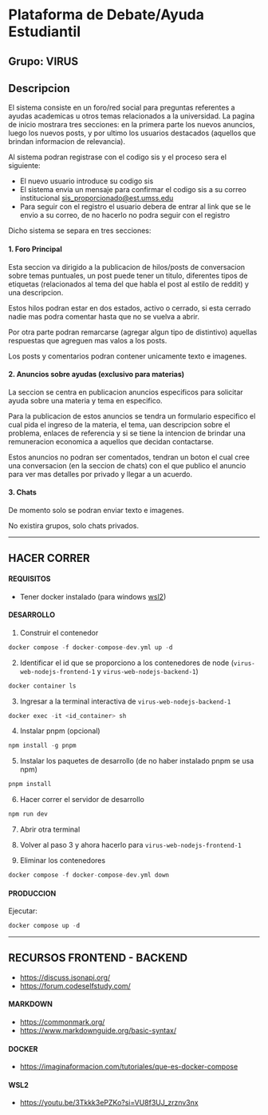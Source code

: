# Plataforma de Debate/Ayuda Estudiantil

## Grupo: VIRUS

## Descripcion

El sistema consiste en un foro/red social para preguntas referentes a ayudas academicas u otros temas relacionados a la universidad.
La pagina de inicio mostrara tres secciones: en la primera parte los nuevos anuncios, luego los nuevos posts, y por ultimo los usuarios destacados (aquellos que brindan informacion de relevancia).

Al sistema podran registrase con el codigo sis y el proceso sera el siguiente:

- El nuevo usuario introduce su codigo sis
- El sistema envia un mensaje para confirmar el codigo sis a su correo institucional sis_proporcionado@est.umss.edu
- Para seguir con el registro el usuario debera de entrar al link que se le envio a su correo, de no hacerlo no podra seguir con el registro

Dicho sistema se separa en tres secciones:

#### 1. Foro Principal

Esta seccion va dirigido a la publicacion de hilos/posts de conversacion sobre temas puntuales, un post puede tener un titulo, diferentes tipos de etiquetas (relacionados al tema del que habla el post al estilo de reddit) y una descripcion.

Estos hilos podran estar en dos estados, activo o cerrado, si esta cerrado nadie mas podra comentar hasta que no se vuelva a abrir.

Por otra parte podran remarcarse (agregar algun tipo de distintivo) aquellas respuestas que agreguen mas valos a los posts.

Los posts y comentarios podran contener unicamente texto e imagenes.

#### 2. Anuncios sobre ayudas (exclusivo para materias)

La seccion se centra en publicacion anuncios especificos para solicitar ayuda sobre una materia y tema en especifico.

Para la publicacion de estos anuncios se tendra un formulario especifico el cual pida el ingreso de la materia, el tema, uan descripcion sobre el problema, enlaces de referencia y si se tiene la intencion de brindar una remuneracion economica a aquellos que decidan contactarse.

Estos anuncios no podran ser comentados, tendran un boton el cual cree una conversacion (en la seccion de chats) con el que publico el anuncio para ver mas detalles por privado y llegar a un acuerdo.

#### 3. Chats

De momento solo se podran enviar texto e imagenes.

No existira grupos, solo chats privados.


****
## HACER CORRER
#### REQUISITOS
  * Tener docker instalado (para windows [wsl2](https://learn.microsoft.com/es-es/windows/wsl/install))

#### DESARROLLO
1. Construir el contenedor
```hs
docker compose -f docker-compose-dev.yml up -d
```

2. Identificar el id que se proporciono a los contenedores de node (`virus-web-nodejs-frontend-1` y `virus-web-nodejs-backend-1`)
```hs
docker container ls
```

3. Ingresar a la terminal interactiva de `virus-web-nodejs-backend-1`
```hs
docker exec -it <id_container> sh
```

4. Instalar pnpm (opcional)
```hs
npm install -g pnpm
```

5. Instalar los paquetes de desarrollo (de no haber instalado pnpm se usa npm)
```hs
pnpm install
```

6. Hacer correr el servidor de desarrollo
```hs
npm run dev
```

7. Abrir otra terminal

8. Volver al paso 3 y ahora hacerlo para `virus-web-nodejs-frontend-1`

9. Eliminar los contenedores
```hs
docker compose -f docker-compose-dev.yml down
```

#### PRODUCCION
Ejecutar:

```hs
docker compose up -d
```

****

## RECURSOS FRONTEND - BACKEND
* https://discuss.jsonapi.org/
* https://forum.codeselfstudy.com/

#### MARKDOWN
  * https://commonmark.org/
  * https://www.markdownguide.org/basic-syntax/

#### DOCKER
  * https://imaginaformacion.com/tutoriales/que-es-docker-compose

#### WSL2
  * https://youtu.be/3Tkkk3ePZKo?si=VU8f3UJ_zrznv3nx
